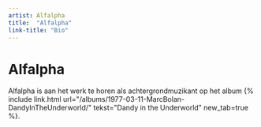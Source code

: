 ```yaml
---
artist: Alfalpha
title:  "Alfalpha"
link-title: "Bio"
---
```


# Alfalpha

Alfalpha is aan het werk te horen als achtergrondmuzikant op het album {% include link.html url="/albums/1977-03-11-MarcBolan-DandyInTheUnderworld/" tekst="Dandy in the Underworld" new_tab=true %}.